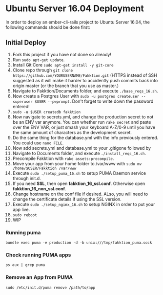# Ubuntu Server 16.04 Deployment
In order to deploy an ember-cli-rails project to Ubuntu Server 16.04, the following commands should be done first:

## Initial Deploy
1. Fork this project if you have not done so already!
2. Run ```sudo apt-get update```.
3. Install Git Core ```sudo apt-get install -y git-core```
5. Clone repo through ```git clone https://github.com/YOURUSERNAME/Fakktion.git``` (HTTPS instead of SSH suggested as it will make it harder to accidently push commits back into origin master (or the branch that you use as master.)
6. Navigate to Fakktion/Documents folder, and execute ```./base_reqs_16.sh```.
7. Now create a Postgres User with ```sudo -u postgres createuser --superuser $USER --pwprompt```. Don't forget to write down the password entered!
8. ```sudo -u $USER createdb fakktion```
9. Now navigate to secrets.yml, and change the production secret to not be an ENV var anymore. You can whether run ```rake secret``` and paste over the ENV VAR, or just smash your keyboard A-Z/0-9 until you have the same amount of characters as the development secret.
10. Do the same thing for the database.yml with the info previously entered. You could use ```nano FILE```.
11. Now add secrets.yml and database.yml to your .gitigone followed by 
12. Navigate to Documents folder, and execute ```./install_reqs_16.sh```.
13. Precompile Fakktion with ```rake assets:precompile```.
14. Move your app from your home folder to /var/www with ```sudo mv /home/$USER/Fakktion /var/www```
15. Execute ```sudo ./setup_puma_16.sh``` to setup PUMA Daemon service through init.d.
16. If you need **SSL**, then open **fakktion_16_ssl.conf**. Otherwise open **fakktion_16_non_ssl.conf**.
17. Change hostname on the conf file if desired. ALso, you will need to change the certificate details if using the SSL version.
18. Execute ```sudo ./setup_nginx_16.sh``` to setup NGINX in order to put your app live.
19. ```sudo reboot```
20. WIP

### Running puma
```bundle exec puma -e production -d -b unix:///tmp/fakktion_puma.sock```
### Check running PUMA apps
```ps aux | grep puma```
### Remove an App from PUMA
```sudo /etc/init.d/puma remove /path/to/app```
